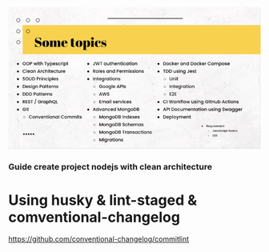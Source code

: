 ![img.png](docs/img.png)

### Guide create project nodejs with clean architecture

[Guide video]: (https://www.youtube.com/watch?v=WZpLJ6jLyw8&list=PLN3ZW2QI7gLfQ4oEkDWw0DZVIjvAjO140&index=3)
[Nâng cao chất lượng code và hiệu quả làm việc nhóm với Husky, Lint-Staged, CommitLint]: (https://viblo.asia/p/nang-cao-chat-luong-code-va-hieu-qua-lam-viec-nhom-voi-husky-lint-staged-commitlint-4dbZNnMnZYM)

# Using husky & lint-staged & comventional-changelog
https://github.com/conventional-changelog/commitlint